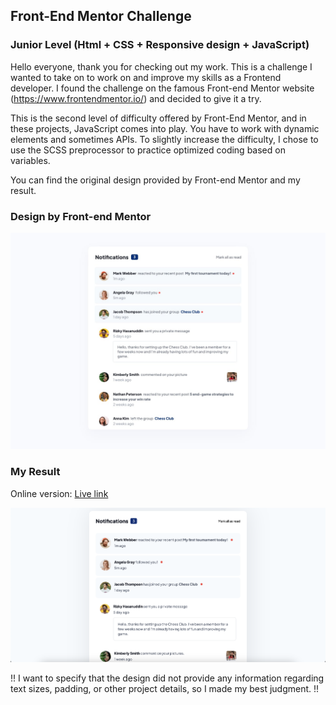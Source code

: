 ## Front-End Mentor Challenge
### Junior Level (Html + CSS + Responsive design + JavaScript)

Hello everyone, thank you for checking out my work. This is a challenge I wanted to take on to work on and improve my skills as a Frontend developer. I found the challenge on the famous Front-end Mentor website (https://www.frontendmentor.io/) and decided to give it a try.

This is the second level of difficulty offered by Front-End Mentor, and in these projects, JavaScript comes into play. You have to work with dynamic elements and sometimes APIs. To slightly increase the difficulty, I chose to use the SCSS preprocessor to practice optimized coding based on variables.

You can find the original design provided by Front-end Mentor and my result.

### Design by Front-end Mentor
![Design by Front-end Mentor.](/design/desktop-design.jpg)

### My Result
Online version: [Live link](https://albertodemaria.github.io/FE-Mentor_Advice-generator-app/public_html/index.html)

![My result.](/design/result/Final.png)

!! I want to specify that the design did not provide any information regarding text sizes, padding, or other project details, so I made my best judgment. !!